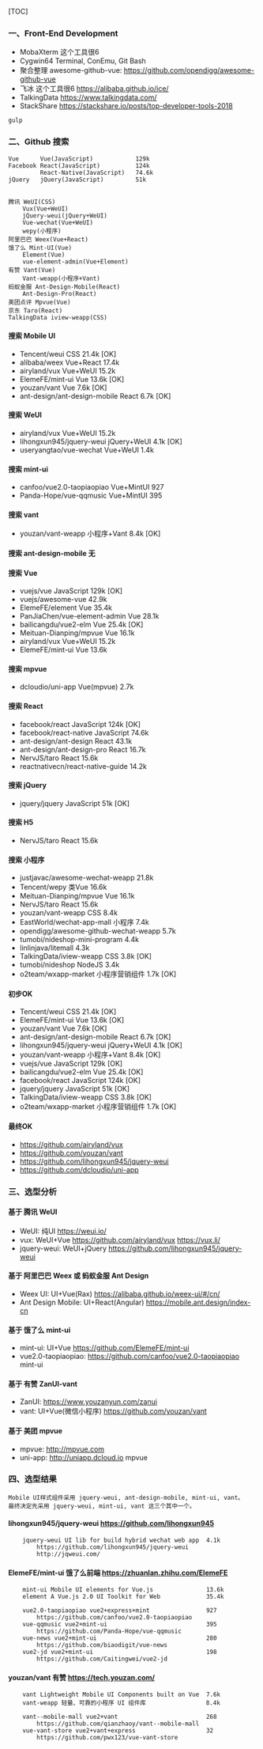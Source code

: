 [TOC]
### 一、Front-End Development
- MobaXterm 这个工具很6
- Cygwin64 Terminal, ConEmu, Git Bash
- 聚合整理 awesome-github-vue: https://github.com/opendigg/awesome-github-vue
- 飞冰 这个工具很6 https://alibaba.github.io/ice/ 
- TalkingData https://www.talkingdata.com/
- StackShare https://stackshare.io/posts/top-developer-tools-2018
```
gulp

```

### 二、Github 搜索
```
Vue		 Vue(JavaScript) 			129k
Facebook React(JavaScript)			124k
		 React-Native(JavaScript)	74.6k
jQuery	 jQuery(JavaScript)			51k 


腾讯 WeUI(CSS)
	Vux(Vue+WeUI)
	jQuery-weui(jQuery+WeUI)
	Vue-wechat(Vue+WeUI)
	wepy(小程序)
阿里巴巴 Weex(Vue+React)
饿了么 Mint-UI(Vue)
	Element(Vue)
	vue-element-admin(Vue+Element)
有赞 Vant(Vue)
	Vant-weapp(小程序+Vant)
蚂蚁金服 Ant-Design-Mobile(React)
	Ant-Design-Pro(React)
美团点评 Mpvue(Vue)
京东 Taro(React)
TalkingData iview-weapp(CSS)
```

#### 搜索 Mobile UI
- Tencent/weui		CSS					21.4k 		[OK]
- alibaba/weex		Vue+React 			17.4k
- airyland/vux		Vue+WeUI			15.2k
- ElemeFE/mint-ui	Vue					13.6k 		[OK]
- youzan/vant		Vue					7.6k 		[OK]
- ant-design/ant-design-mobile   React  6.7k		[OK]

#### 搜索 WeUI
- airyland/vux		Vue+WeUI 			15.2k
- lihongxun945/jquery-weui jQuery+WeUI  4.1k 		[OK]
- useryangtao/vue-wechat Vue+WeUI 		1.4k 		

#### 搜索 mint-ui
- canfoo/vue2.0-taopiaopiao Vue+MintUI  927
- Panda-Hope/vue-qqmusic Vue+MintUI    	395

#### 搜索 vant
- youzan/vant-weapp	小程序+Vant 			8.4k 		[OK]

#### 搜索 ant-design-mobile 无

#### 搜索 Vue
- vuejs/vue 		JavaScript			129k 		[OK]
- vuejs/awesome-vue						42.9k
- ElemeFE/element	Vue					35.4k
- PanJiaChen/vue-element-admin  Vue		28.1k
- bailicangdu/vue2-elm			Vue		25.4k 		[OK]
- Meituan-Dianping/mpvue		Vue		16.1k 		
- airyland/vux		Vue+WeUI 			15.2k
- ElemeFE/mint-ui	Vue					13.6k

#### 搜索 mpvue
- dcloudio/uni-app  Vue(mpvue) 			2.7k

#### 搜索 React 
- facebook/react	JavaScript			124k 		[OK]
- facebook/react-native	  JavaScript	74.6k
- ant-design/ant-design   React			43.1k
- ant-design/ant-design-pro  React		16.7k
- NervJS/taro		React				15.6k
- reactnativecn/react-native-guide		14.2k

#### 搜索 jQuery
- jquery/jquery		JavaScript			51k 		[OK]

#### 搜索 H5
- NervJS/taro		React				15.6k

#### 搜索 小程序
- justjavac/awesome-wechat-weapp		21.8k
- Tencent/wepy		类Vue				16.6k
- Meituan-Dianping/mpvue   Vue			16.1k
- NervJS/taro		React				15.6k
- youzan/vant-weapp 	 	 CSS		8.4k
- EastWorld/wechat-app-mall  小程序		7.4k
- opendigg/awesome-github-wechat-weapp	5.7k
- tumobi/nideshop-mini-program			4.4k
- linlinjava/litemall					4.3k
- TalkingData/iview-weapp	 CSS		3.8k 		[OK]
- tumobi/nideshop			 NodeJS		3.4k
- o2team/wxapp-market    小程序营销组件	1.7k 		[OK]


#### 初步OK
- Tencent/weui		CSS					21.4k 		[OK]
- ElemeFE/mint-ui	Vue					13.6k 		[OK]
- youzan/vant		Vue					7.6k 		[OK]
- ant-design/ant-design-mobile   React  6.7k		[OK]
- lihongxun945/jquery-weui jQuery+WeUI  4.1k 		[OK]
- youzan/vant-weapp	小程序+Vant 			8.4k 		[OK]
- vuejs/vue 		JavaScript			129k 		[OK]
- bailicangdu/vue2-elm			Vue		25.4k 		[OK]
- facebook/react	JavaScript			124k 		[OK]
- jquery/jquery		JavaScript			51k 		[OK]
- TalkingData/iview-weapp	 CSS		3.8k 		[OK]
- o2team/wxapp-market    小程序营销组件	1.7k 		[OK]

#### 最终OK
- https://github.com/airyland/vux
- https://github.com/youzan/vant
- https://github.com/lihongxun945/jquery-weui
- https://github.com/dcloudio/uni-app


### 三、选型分析

#### 基于 腾讯 WeUI
- WeUI: 纯UI https://weui.io/ 
- vux: WeUI+Vue https://github.com/airyland/vux https://vux.li/
- jquery-weui: WeUI+jQuery https://github.com/lihongxun945/jquery-weui

#### 基于 阿里巴巴 Weex 或 蚂蚁金服 Ant Design
- Weex UI: UI+Vue(Rax) https://alibaba.github.io/weex-ui/#/cn/
- Ant Design Mobile: UI+React(Angular) https://mobile.ant.design/index-cn

#### 基于 饿了么 mint-ui
- mint-ui: UI+Vue https://github.com/ElemeFE/mint-ui
- vue2.0-taopiaopiao: https://github.com/canfoo/vue2.0-taopiaopiao mint-ui

#### 基于 有赞 ZanUI-vant
- ZanUI: https://www.youzanyun.com/zanui
- vant: UI+Vue(微信小程序) https://github.com/youzan/vant

#### 基于 美团 mpvue
- mpvue: http://mpvue.com
- uni-app: http://uniapp.dcloud.io mpvue



### 四、选型结果
```
Mobile UI样式组件采用 jquery-weui, ant-design-mobile, mint-ui, vant。
最终决定先采用 jquery-weui, mint-ui, vant 这三个其中一个。
```	

#### lihongxun945/jquery-weui	https://github.com/lihongxun945
```
	jquery-weui UI lib for build hybrid wechat web app	4.1k
		https://github.com/lihongxun945/jquery-weui
		http://jqweui.com/
```

#### ElemeFE/mint-ui  饿了么前端  https://zhuanlan.zhihu.com/ElemeFE
```
	mint-ui Mobile UI elements for Vue.js 		 		13.6k
	element A Vue.js 2.0 UI Toolkit for Web		 		35.4k

	vue2.0-taopiaopiao vue2+express+mint  				927
		https://github.com/canfoo/vue2.0-taopiaopiao
	vue-qqmusic vue2+mint-ui 							395
		https://github.com/Panda-Hope/vue-qqmusic
	vue-news vue2+mint-ui   							280
		https://github.com/biaodigit/vue-news
	vue2-jd vue2+mint-ui                 				198
		https://github.com/Caitingwei/vue2-jd
```
#### youzan/vant  有赞  https://tech.youzan.com/
```
	vant Lightweight Mobile UI Components built on Vue	7.6k
	vant-weapp 轻量、可靠的小程序 UI 组件库				    8.4k

	vant--mobile-mall vue2+vant 						268
		https://github.com/qianzhaoy/vant--mobile-mall
	vue-vant-store vue2+vant+express  					32
		https://github.com/pwx123/vue-vant-store

```